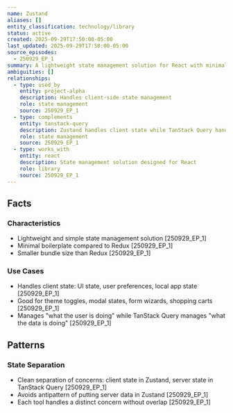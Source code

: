 ```yaml
---
name: Zustand
aliases: []
entity_classification: technology/library
status: active
created: 2025-09-29T17:50:00-05:00
last_updated: 2025-09-29T17:50:00-05:00
source_episodes:
  - 250929_EP_1
summary: A lightweight state management solution for React with minimal boilerplate. Selected for Project Alpha to handle client-side state like UI state, user preferences, and local app state.
ambiguities: []
relationships:
  - type: used_by
    entity: project-alpha
    description: Handles client-side state management
    role: state management
    source: 250929_EP_1
  - type: complements
    entity: tanstack-query
    description: Zustand handles client state while TanStack Query handles server state
    role: state management
    source: 250929_EP_1
  - type: works_with
    entity: react
    description: State management solution designed for React
    role: library
    source: 250929_EP_1
---
```


## Facts

### Characteristics
- Lightweight and simple state management solution [250929_EP_1]
- Minimal boilerplate compared to Redux [250929_EP_1]
- Smaller bundle size than Redux [250929_EP_1]

### Use Cases
- Handles client state: UI state, user preferences, local app state [250929_EP_1]
- Good for theme toggles, modal states, form wizards, shopping carts [250929_EP_1]
- Manages "what the user is doing" while TanStack Query manages "what the data is doing" [250929_EP_1]

## Patterns

### State Separation
- Clean separation of concerns: client state in Zustand, server state in TanStack Query [250929_EP_1]
- Avoids antipattern of putting server data in Zustand [250929_EP_1]
- Each tool handles a distinct concern without overlap [250929_EP_1]